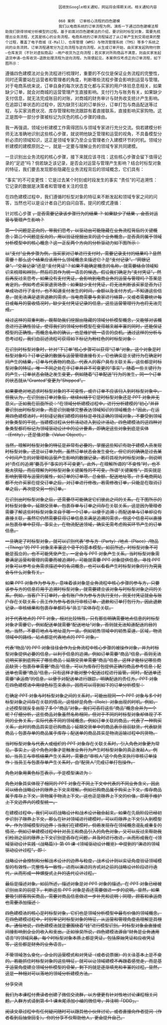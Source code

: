 
                            
                            因收到Google相关通知，网站将会择期关闭。相关通知内容
                            
                            
                            060 案例  订单核心流程的四色建模
                            我们以电商系统的订单流程为例，演练一下通过四色建模法帮助我们获得领域分析模型的过程。基于前面对四色建模法的介绍，要识别时标型对象，需要先梳理出业务流程，尤其是核心的业务流程。电商系统的订单流程描述了从订单产生到交易结束的整个过程，覆盖了电子商城（E-Mall）、仓库管理（WMS）与物流管理系统（TMS）等多个系统之间的业务流转。订单流程通常分为正向流程与逆向流程。从生成订单开始，由买家发起购物付款—仓库发货（不针对虚拟商品）—用户收货为正向流程；若买家对所购商品不满意，则由买家发起退货申请—仓库收货—退款处理流程为逆向流程。为简便起见，本案例仅考虑正向订单流程，如下图所示：



遵循四色建模法对业务流程进行梳理时，重要的不仅仅是保证业务流程的完整性，同时还需要站在运营者和管理者的角度，判断哪些流程步骤会影响到运营与管理。对于电商系统来说，订单自身的每次状态变化都与买家的用户体验息息相关，如果缺少订单，就会对商城的运营管理产生直接影响。支付行为与账务有关，如果缺少支付信息，就无法完成账目的对账，对商城的财务审计与财务收支统计产生影响。在追踪订单状态的过程中，因为缺货引起的订单拆分，订单打包与商品配送等过程，与买家消费状况、库存管理和物流跟踪有着直接联系，直接影响买家购物。这正是图中一部分步骤被标记为灰色的核心步骤的缘由。

我一再强调，领域分析建模工作需得团队与领域专家进行充分交流。倘若建模分析师无法准确地识别这些核心步骤，就说明他缺乏管理和运营的视角，不具备模型分析必须的领域知识，这正是领域专家乃至企业管理者介入建模环节的时机。领域分析建模的建模原则之一，就是一定要与理解业务的领域专家共同建模。

一旦识别出业务流程的核心步骤，接下来就应该寻找：这些核心步骤会留下值得记录的“足迹”吗？倘若缺乏该记录，是否会对运营与管理产生影响？结合时标型对象的特征，我们要去发现那些隐藏在业务流程背后的领域概念，它们具有：


“事实”的不可变更性：它是过去某个时刻或时段发生的事实
“责任”的可追溯性：它记录的数据是决策者和管理者关注的信息


在四色建模过程中，我们遵循时标型对象的特征来不断发起和领域专家之间的问答，当然也可以是设计者自己的自问自答。提问的模式遵循：


针对核心步骤 <S>，是否需要记录该步骤行为的结果 <R>？
如果缺少了结果 <R>，会否对运营与管理产生影响？


第一个问题是正向的，带我们思考，以驱动出可能隐藏在业务流程背后的关键概念；第二个问题是反向的，用以验证挖掘出来的这个业务概念，是否真的属于领域分析模型中的核心概念？这一正反两个方向的分析驱动力如下图所示：



以“支付”业务步骤为例，当买家对订单进行支付时，需要记录支付的结果吗？显然需要！那么这个结果应该用什么领域概念来描述它？是“支付记录”、“网银记录”、“交易记录”还是“支付凭证”？如果不能确定概念的名称，就需要结合领域知识来梳理和辨别，然后将其作为统一语言的候选。假设我们确定为“支付凭证”，然后再反过来思考，如果没有支付凭证，会影响到电商业务的运营与管理吗？答案是肯定的。例如考虑买家退货场景：如果缺少支付凭证，将无法判断该买家是否为订单成功进行了支付，也不知道支付发生的时间，金额以及支付方式。不知道这些信息，就无法满足退货退款的需求。当电商需要与卖家进行结算，又或者需要统计每日或每月的营收情况时，缺少支付凭证记录的信息，这些运营管理行为也将无法完成。

经过这样的双重判断，既帮助我们挖掘出隐藏的领域分析模型概念，又能够对该概念进行正确性验证，使得我们的领域分析模型在变得越来越丰富的同时，还能保证模型的正确性。而概念名称的确认，也是维护统一语言的良机。通过这样的分析与思考过程，我们由前述流程可获得如下标记为粉红色的时标型对象：



在识别时标型对象时，针对“下订单”核心步骤可以获得“订单”对象。这个对象是时标型对象吗？订单记录的数据与运营管理直接有关，它也确实是关键行为在确定时间产生的结果，订单与代表物的商品、代表人的客户具有关联关系，这些都是时标型对象的特征。唯一不同之处在于订单并非不可变更的“事实”，随着一些关键行为的产生，订单状态会随之发生变更，例如随着“订单配送”行为的发生，同一个订单的状态就从“Granted”变更为“Shipped”。

如果要绝对地追求时标型对象的不可变性，或许订单不应该归入到时标型对象中。但我认为，在识别出订单对象后，继续纠结于它是时标型对象还是 PPT 对象并无意义。正如我在前面所说：“在领域分析建模过程中，进行分析建模的“初心”并非要识别出时标型对象，而是识别能够完整表达领域知识的领域概念！”因此，在运用四色建模法时，时刻谨记我们建模的目标是寻找正确的领域对象，不要受到领域对象类型的干扰。当建模过程从分析活动进入到设计活动，四色建模法的这四种对象类型都将标记为领域驱动设计中的设计要素，即确定这些对象到底是实体（Entity），还是值对象（Value Object）。

当然，理解时标型对象的特征是非常有必要的，掌握这些知识有助于建模人员发现时标型对象。还是以订单为例，虽然订单状态会发生变化，但它的的确确是过去某个时间产生的对管理和运营产生影响的数据记录。若将其视为时标型对象，则说明对“责任的追溯”要高于“事实的不可变更”。此外，在理解所谓的“不变性”时，也不能太狭隘，而应理解为时标型对象关键属性的不可变。所谓“关键属性”，其实就是影响到管理与运营的属性，如订单的订单项、总金额、配送地址等。许多电商网站都不允许买家在提交订单之后，对订单进行修改。若需修改订单，只能是在取消订单之后，再次提交另一份订单。

在识别出时标型对象之后，还需要尽可能确定它们彼此之间的关系。在下图所示的时标型对象中，延期交货单、包裹存单与订单之间存在关联关系，这是因为管理者需要了解这些时标型对象来自于哪一个订单，以便于追溯；而配送单与订单却没有直接关联，虽然它仍然需要获得订单信息来满足追溯的需求，但这个信息可以直接从包裹存单中获得。事实上，在物流配送领域，确实无需考虑购买环节产生的订单信息。



一旦确定了时标型对象，就可以识别代表“参与方（Party）/地点（Place）/物品（Thing）”的 PPT 对象来丰富这个骨干的基本模型。如前所述，时标型对象不可能是孤立的，也不可能凭空产生，一定会与 PPT 对象产生关系。当时标型对象需要满足运营和管理的需要而被追溯时，可能就需要 PPT 对象提供信息。寻找 PPT 对象可以参考业务需求描述中的名词概念，也可以看看产生时标型对象的行为究竟会与什么对象有关。

如果 PPT 对象作为参与方，意味着该对象是业务流程中核心步骤的参与方，只要该参与方的信息将用于追溯时标型对象，就需要建立该对象与时标型对象之间的关系。例如，当客户下订单时，会有账户作为参与方执行支付，则支付凭证就会与账户存在关联关系；员工作为参与者执行审核订单、退款和订单打包行为，因此退款记录、审核结果和包裹存单都将与“员工”实体存在关联。

对于代表地点的 PPT 对象，相对比较特殊，只有那些明确需要地点信息的时标型对象才需要它，例如配送单就需要“配送地址”对象，否则就无法知道配送的目的地。当然，不要将地点与地址混为一谈。例如销售领域中的销售渠道、区域，物流领域中的路线、站点都是代表地点的 PPT 对象。

代表“物品”的 PPT 对象往往会作为业务流程中核心步骤的被操作对象，并为时标型对象提供必要的信息，以利于信息的追溯。例如订单需要“商品”信息，否则无法说明买家到底购买了哪些商品；延期交货单需要“商品”信息，这样才能标记哪些商品缺货；包裹存单需要“商品”信息，可以为库存打包提供正确的商品参考信息；配送单也需要“商品”信息，只有这样才能对整个配送过程进行监管。同时，配送单还需要“承运商”的信息，以便于对配送单进行跟踪，明确配送的责任方。PPT 对象在四色建模法中用绿色标签来表示，因而可以得到如下的订单分析模型：



在确定 PPT 对象与时标型对象之间的关系时，可能出现同一个 PPT 对象与多个时标型对象之间存在关联的情况。这恰好是角色（Role）对象出现的时机。例如，上述模型就反复出现了多个“商品”对象。我们可否将这些“商品”概念合并为一个呢？仔细分析，这些商品对象虽然名称相同，但对于不同的时标型对象却体现了不同的业务关系，实际代表不同的领域概念。例如订单关联的商品，代表了一种购买关系，此时的商品其实是已购商品；延期交货单中的商品表示目前缺货，代表缺货商品；包裹存单的商品属于库存；配送单的商品其实是物流运输过程中的货物。

当时标型对象与代表人或组织的 PPT 对象存在关联关系时，引入角色对象更为常见。事实上，这个角色对象才是触发业务行为产生时标型对象的真正发起人。例如，当员工与审核结果产生关系时，需要由“审核人”这个角色来执行审核订单操作；当员工与包裹存单产生关系时，由“配货人”完成订单打包操作。

角色对象用黄色标签表示，于是模型演进为：



角色对象其实体现了相同的 PPT 对象在不同上下文中代表的不同业务含义，因此可以结合战略设计的限界上下文来理解。例如已购商品属于购买上下文，库存商品属于库存上下文，货物属于物流上下文。这也正是限界上下文的价值，即用于维护上下文边界内的模型统一。

在建模过程中，我们可以将战略设计和战术设计融合起来。如果在先启阶段已经初步识别了限界上下文，那么在针对领域进行建模时，可以将限界上下文引入到模型中，作为领域模型的边界；当我们在建模时，倘若发现存在领域概念混乱或重复的情况，例如订单建模过程中针对员工和商品引入的角色对象，又可以反过来帮助我们检测之前的限界上下文识别是否存在问题，并及时进行改进，从而形成我在《领域驱动设计实践（战略篇）》第 01 课《领域驱动设计概览》中提到的“演进的领域驱动设计过程”，即：


战略设计会控制和分解战术设计的边界与粒度，战术设计则以实证角度验证领域模型的有效性、完整性与一致性，进而以演进的方式对之前的战略设计阶段进行迭代，从而形成一种螺旋式上升的迭代设计过程。


最后是描述对象。如前所述，描述对象是对 PPT 对象的描述。在 PPT 对象已经被识别出来的前提下，判断这些 PPT 对象是否还需要做进一步的说明。显然，如果要吸引顾客购买商品，需要对商品信息做进一步补充和说明；同理，顾客和承运商也需要添加描述：



四色建模法的核心是时标型对象，它们也是领域分析模型中最有价值的领域概念。在四色建模过程中，时刻牢记时标型对象的特征，从运营和管理角度去理解是其根本。通俗地说，四色建模法就是要围绕着“钱”进行模型识别。时标型对象会直接或间接影响到企业的收入和支出。正如徐昊所说，四色建模法源自“财务是业务通用语言”的领域风暴。每个时标型对象本质上都是凭证，包括原始凭证和应收凭证等，这些都是财务的业务语言。

不管领域怎么变化，企业的运营模式和对凭证（或者说票据）的关注基本上是不变的。若能抓住时标型对象的这些特征，就可以让领域建模不再跟着感觉走，而是基于运营角度建立领域分析模型的骨架，剩下的就是逐渐填充和丰富的过程。显然，这是一种相对可以落地的领域分析建模方法。

分享交流

我们为本课程付费读者创建了微信交流群，以方便更有针对性地讨论课程相关问题。入群方式请到第 6-1 课末尾添加小编的微信号，并注明「DDD」。

阅读文章过程中有任何疑问随时可以跟其他小伙伴讨论，或者直接向作者提问（作者看到后抽空回复）。你的分享不仅帮助他人，更会提升自己。

                        
                        
                            